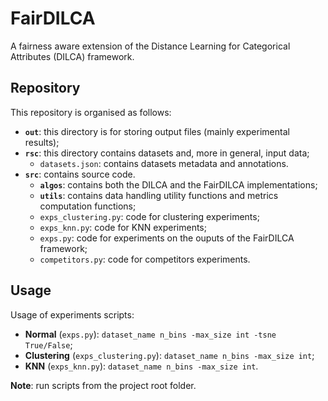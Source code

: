 # FairDILCA
A fairness aware extension of the Distance Learning for Categorical Attributes (DILCA) framework.

## Repository
This repository is organised as follows:
- **`out`**: this directory is for storing output files (mainly experimental results);
- **`rsc`**: this directory contains datasets and, more in general, input data;
	- `datasets.json`: contains datasets metadata and annotations.
- **`src`**: contains source code.
	- **`algos`**: contains both the DILCA and the FairDILCA implementations;
	- **`utils`**: contains data handling utility functions and metrics computation functions;
	- `exps_clustering.py`: code for clustering experiments;
	- `exps_knn.py`: code for KNN experiments;
	- `exps.py`: code for experiments on the ouputs of the FairDILCA framework;
	- `competitors.py`: code for competitors experiments.

## Usage
Usage of experiments scripts:
- **Normal** (`exps.py`): `dataset_name n_bins -max_size int -tsne True/False`;
- **Clustering** (`exps_clustering.py`): `dataset_name n_bins -max_size int`;
- **KNN** (`exps_knn.py`): `dataset_name n_bins -max_size int`.

**Note**: run scripts from the project root folder.
